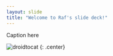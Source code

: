 ```yaml
---
layout: slide
title: "Welcome to Raf's slide deck!"
---
```


Caption here

![droidtocat](https://octodex.github.com/images/droidtocat.png)
{: .center}
